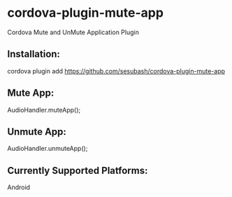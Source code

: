 # cordova-plugin-mute-app
Cordova Mute and UnMute Application Plugin

Installation:
-------------

cordova plugin add https://github.com/sesubash/cordova-plugin-mute-app

Mute App:
---------

AudioHandler.muteApp();

Unmute App:
-----------

AudioHandler.unmuteApp();

Currently Supported Platforms:
------------------------------

  Android